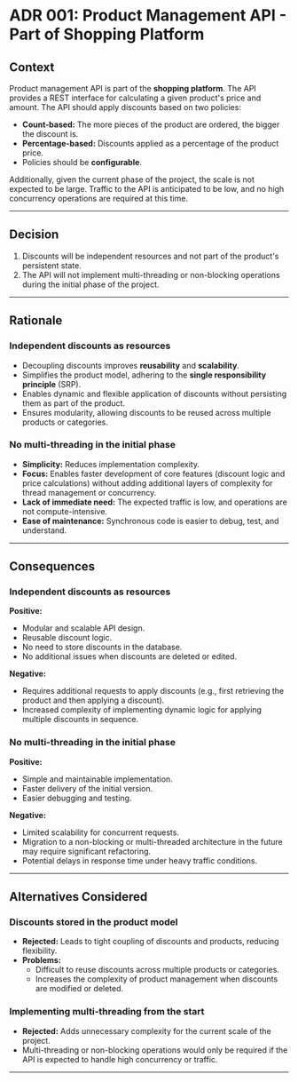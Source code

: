 # ADR 001: Product Management API - Part of Shopping Platform

## Context

Product management API is part of the **shopping platform**. The API provides a REST interface for calculating a given product's price and amount. The API should apply discounts based on two policies:

- **Count-based:** The more pieces of the product are ordered, the bigger the discount is.
- **Percentage-based:** Discounts applied as a percentage of the product price.
- Policies should be **configurable**.

Additionally, given the current phase of the project, the scale is not expected to be large. Traffic to the API is anticipated to be low, and no high concurrency operations are required at this time.

---

## Decision

1. Discounts will be independent resources and not part of the product's persistent state.
2. The API will not implement multi-threading or non-blocking operations during the initial phase of the project.

---

## Rationale

### Independent discounts as resources

- Decoupling discounts improves **reusability** and **scalability**.
- Simplifies the product model, adhering to the **single responsibility principle** (SRP).
- Enables dynamic and flexible application of discounts without persisting them as part of the product.
- Ensures modularity, allowing discounts to be reused across multiple products or categories.

### No multi-threading in the initial phase

- **Simplicity:** Reduces implementation complexity.
- **Focus:** Enables faster development of core features (discount logic and price calculations) without adding additional layers of complexity for thread management or concurrency.
- **Lack of immediate need:** The expected traffic is low, and operations are not compute-intensive.
- **Ease of maintenance:** Synchronous code is easier to debug, test, and understand.

---

## Consequences

### Independent discounts as resources

**Positive:**
- Modular and scalable API design.
- Reusable discount logic.
- No need to store discounts in the database.
- No additional issues when discounts are deleted or edited.

**Negative:**
- Requires additional requests to apply discounts (e.g., first retrieving the product and then applying a discount).
- Increased complexity of implementing dynamic logic for applying multiple discounts in sequence.

### No multi-threading in the initial phase

**Positive:**
- Simple and maintainable implementation.
- Faster delivery of the initial version.
- Easier debugging and testing.

**Negative:**
- Limited scalability for concurrent requests.
- Migration to a non-blocking or multi-threaded architecture in the future may require significant refactoring.
- Potential delays in response time under heavy traffic conditions.

---

## Alternatives Considered

### Discounts stored in the product model
- **Rejected:** Leads to tight coupling of discounts and products, reducing flexibility.
- **Problems:**
   - Difficult to reuse discounts across multiple products or categories.
   - Increases the complexity of product management when discounts are modified or deleted.

### Implementing multi-threading from the start
- **Rejected:** Adds unnecessary complexity for the current scale of the project.
- Multi-threading or non-blocking operations would only be required if the API is expected to handle high concurrency or traffic.

---